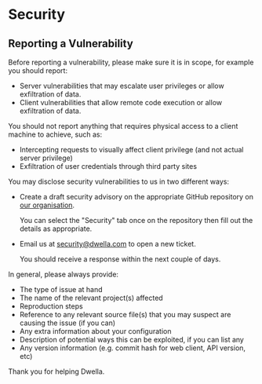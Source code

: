 # Security

## Reporting a Vulnerability

Before reporting a vulnerability, please make sure it is in scope, for example you should report:

- Server vulnerabilities that may escalate user privileges or allow exfiltration of data.
- Client vulnerabilities that allow remote code execution or allow exfiltration of data.

You should not report anything that requires physical access to a client machine to achieve, such as:

- Intercepting requests to visually affect client privilege (and not actual server privilege)
- Exfiltration of user credentials through third party sites

You may disclose security vulnerabilities to us in two different ways:

- Create a draft security advisory on the appropriate GitHub repository on [our organisation](https://github.com/dwella-org).

  You can select the "Security" tab once on the repository then fill out the details as appropriate.

- Email us at [security@dwella.com](mailto:security@dwella.com) to open a new ticket.

  You should receive a response within the next couple of days.

In general, please always provide:

- The type of issue at hand
- The name of the relevant project(s) affected
- Reproduction steps
- Reference to any relevant source file(s) that you may suspect are causing the issue (if you can)
- Any extra information about your configuration
- Description of potential ways this can be exploited, if you can list any
- Any version information (e.g. commit hash for web client, API version, etc)

Thank you for helping Dwella.